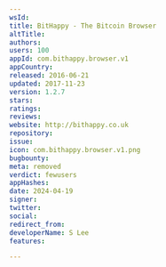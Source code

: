```yaml
---
wsId: 
title: BitHappy - The Bitcoin Browser
altTitle: 
authors: 
users: 100
appId: com.bithappy.browser.v1
appCountry: 
released: 2016-06-21
updated: 2017-11-23
version: 1.2.7
stars: 
ratings: 
reviews: 
website: http://bithappy.co.uk
repository: 
issue: 
icon: com.bithappy.browser.v1.png
bugbounty: 
meta: removed
verdict: fewusers
appHashes: 
date: 2024-04-19
signer: 
twitter: 
social: 
redirect_from: 
developerName: S Lee
features: 

---
```


